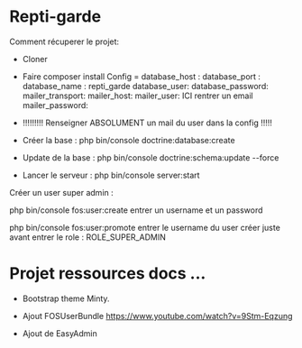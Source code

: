 # Repti-garde

Comment récuperer le projet:

- Cloner
- Faire composer install 
    Config =
              database_host :
              database_port : 
              database_name : repti_garde
              database_user:
              database_password: 
              mailer_transport:
              mailer_host:
              mailer_user:  ICI rentrer un email 
              mailer_password:
              
- !!!!!!!!! Renseigner ABSOLUMENT un mail du user dans la config !!!!!

- Créer la base :    php bin/console doctrine:database:create
- Update de la base :      php bin/console doctrine:schema:update --force
- Lancer le serveur :     php bin/console server:start

Créer un user super admin :

php bin/console fos:user:create
entrer un username et un password

php bin/console fos:user:promote
entrer le username du user créer juste avant
entrer le role : ROLE_SUPER_ADMIN


# Projet ressources docs ...

- Bootstrap theme Minty.

- Ajout FOSUserBundle
https://www.youtube.com/watch?v=9Stm-Eqzung

- Ajout de EasyAdmin

